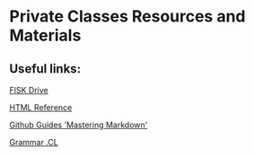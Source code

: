 # Private Classes Resources and Materials

## Useful links:

<a href="https://drive.google.com/drive/u/0/folders/1RFAgDxi5nkEFiMPUMj4_Fj9X0eTYX7xy">FISK Drive</a>

<a href="https://www.w3schools.com/html" target="_blank">HTML Reference</a>

<a href="https://guides.github.com/features/mastering-markdown/" target="_blank">Github Guides 'Mastering Markdown'</a>

[Grammar .CL](https://www.grammar.cl/Notes.htm)